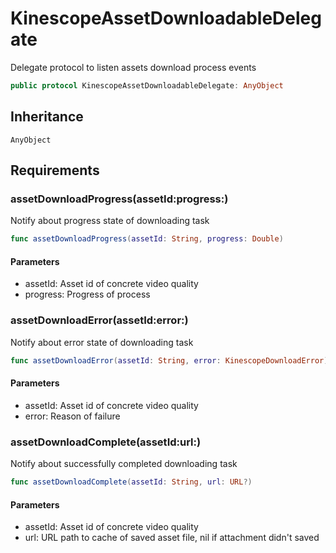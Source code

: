 # KinescopeAssetDownloadableDelegate

Delegate protocol to listen assets download process events

``` swift
public protocol KinescopeAssetDownloadableDelegate: AnyObject 
```

## Inheritance

`AnyObject`

## Requirements

### assetDownloadProgress(assetId:​progress:​)

Notify about progress state of downloading task

``` swift
func assetDownloadProgress(assetId: String, progress: Double)
```

#### Parameters

  - assetId: Asset id of concrete video quality
  - progress: Progress of process

### assetDownloadError(assetId:​error:​)

Notify about error state of downloading task

``` swift
func assetDownloadError(assetId: String, error: KinescopeDownloadError)
```

#### Parameters

  - assetId: Asset id of concrete video quality
  - error: Reason of failure

### assetDownloadComplete(assetId:​url:​)

Notify about successfully completed downloading task

``` swift
func assetDownloadComplete(assetId: String, url: URL?)
```

#### Parameters

  - assetId: Asset id of concrete video quality
  - url: URL path to cache of saved asset file, nil if attachment didn't saved
